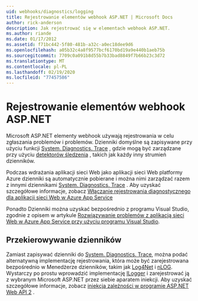 ```yaml
---
uid: webhooks/diagnostics/logging
title: Rejestrowanie elementów webhook ASP.NET | Microsoft Docs
author: rick-anderson
description: Jak rejestrować się w elementach webhook ASP.NET.
ms.author: riande
ms.date: 01/17/2012
ms.assetid: f71bc442-5f80-481b-a32c-a0ec18dee9d6
ms.openlocfilehash: a05b32c4a8f9577bcf6170bd19a9e440b1aeb75b
ms.sourcegitcommit: 7709c0a091b8d55b7b33bad8849f7b66b23c3d72
ms.translationtype: MT
ms.contentlocale: pl-PL
ms.lasthandoff: 02/19/2020
ms.locfileid: "77457586"
---
```

# <a name="aspnet-webhooks-logging"></a>Rejestrowanie elementów webhook ASP.NET

Microsoft ASP.NET elementy webhook używają rejestrowania w celu zgłaszania problemów i problemów. Dzienniki domyślne są zapisywane przy użyciu funkcji [System. Diagnostics. Trace](https://msdn.microsoft.com/library/system.diagnostics.trace) , gdzie mogą być zarządzane przy użyciu [detektorów śledzenia](https://msdn.microsoft.com/library/system.diagnostics.tracelistener.aspx) , takich jak każdy inny strumień dzienników.

Podczas wdrażania aplikacji sieci Web jako aplikacji sieci Web platformy Azure dzienniki są automatycznie pobierane i można nimi zarządzać razem z innymi dziennikami [System. Diagnostics. Trace](https://msdn.microsoft.com/library/system.diagnostics.trace) . Aby uzyskać szczegółowe informacje, zobacz [Włączanie rejestrowania diagnostycznego dla aplikacji sieci Web w Azure App Service](https://azure.microsoft.com/documentation/articles/web-sites-enable-diagnostic-log/)

Ponadto Dzienniki można uzyskać bezpośrednio z programu Visual Studio, zgodnie z opisem w artykule [Rozwiązywanie problemów z aplikacją sieci Web w Azure App Service przy użyciu programu Visual Studio](https://azure.microsoft.com/documentation/articles/web-sites-dotnet-troubleshoot-visual-studio/#webserverlogs).

## <a name="redirecting-logs"></a>Przekierowywanie dzienników

Zamiast zapisywać dzienniki do [System. Diagnostics. Trace](https://msdn.microsoft.com/library/system.diagnostics.trace), można podać alternatywną implementację rejestrowania, która może być zarejestrowana bezpośrednio w Menedżerze dzienników, takim jak [Log4Net](http://logging.apache.org/log4net/) i [nLOG](http://nlog-project.org/). Wystarczy po prostu wprowadzić implementację [ILogger](https://github.com/aspnet/AspNetWebHooks/blob/master/src/Microsoft.AspNet.WebHooks.Common/Diagnostics/ILogger.cs) i zarejestrować ją z wybranym Microsoft ASP.NET przez siebie aparatem iniekcji. Aby uzyskać szczegółowe informacje, zobacz [iniekcja zależności w programie ASP.NET Web API 2](https://www.asp.net/web-api/overview/advanced/dependency-injection) .
